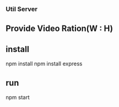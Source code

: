 ### Util Server

## Provide Video Ration(W : H)


## install
npm install
npm install express

## run
npm start

